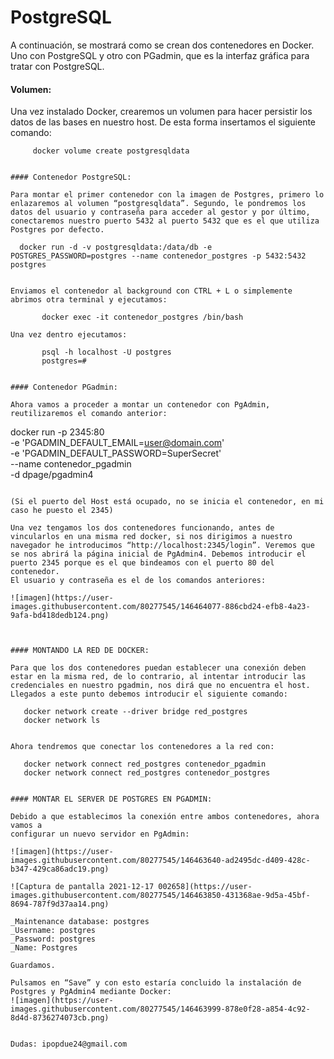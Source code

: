 # PostgreSQL

A continuación, se mostrará como se crean dos contenedores en Docker. Uno con PostgreSQL y otro con PGadmin, que es la interfaz gráfica para tratar con PostgreSQL. 

#### Volumen:

Una vez instalado Docker, crearemos un volumen para hacer persistir los datos de las bases
en nuestro host. De esta forma insertamos el siguiente comando:
```
     docker volume create postgresqldata


#### Contenedor PostgreSQL:

Para montar el primer contenedor con la imagen de Postgres, primero lo enlazaremos al volumen “postgresqldata”. Segundo, le pondremos los datos del usuario y contraseña para acceder al gestor y por último, conectaremos nuestro puerto 5432 al puerto 5432 que es el que utiliza Postgres por defecto.

```
      docker run -d -v postgresqldata:/data/db -e POSTGRES_PASSWORD=postgres --name contenedor_postgres -p 5432:5432 postgres
```
 
Enviamos el contenedor al background con CTRL + L o simplemente abrimos otra terminal y ejecutamos: 

       docker exec -it contenedor_postgres /bin/bash
  
Una vez dentro ejecutamos: 

       psql -h localhost -U postgres
       postgres=#
  
  
#### Contenedor PGadmin:

Ahora vamos a proceder a montar un contenedor con PgAdmin, reutilizaremos el comando anterior:

```
docker run -p 2345:80 \
    -e 'PGADMIN_DEFAULT_EMAIL=user@domain.com' \
    -e 'PGADMIN_DEFAULT_PASSWORD=SuperSecret' \
    --name contenedor_pgadmin \
    -d dpage/pgadmin4
```

(Si el puerto del Host está ocupado, no se inicia el contenedor, en mi caso he puesto el 2345)

Una vez tengamos los dos contenedores funcionando, antes de vincularlos en una misma red docker, si nos dirigimos a nuestro navegador he introducimos “http://localhost:2345/login”. Veremos que se nos abrirá la página inicial de PgAdmin4. Debemos introducir el puerto 2345 porque es el que bindeamos con el puerto 80 del contenedor.
El usuario y contraseña es el de los comandos anteriores:

![imagen](https://user-images.githubusercontent.com/80277545/146464077-886cbd24-efb8-4a23-9afa-bd418dedb124.png)



#### MONTANDO LA RED DE DOCKER:

Para que los dos contenedores puedan establecer una conexión deben estar en la misma red, de lo contrario, al intentar introducir las credenciales en nuestro pgadmin, nos dirá que no encuentra el host. Llegados a este punto debemos introducir el siguiente comando:

```

       docker network create --driver bridge red_postgres
       docker network ls
```

Ahora tendremos que conectar los contenedores a la red con:
```
       docker network connect red_postgres contenedor_pgadmin
       docker network connect red_postgres contenedor_postgres
```

#### MONTAR EL SERVER DE POSTGRES EN PGADMIN:

Debido a que establecimos la conexión entre ambos contenedores, ahora vamos a
configurar un nuevo servidor en PgAdmin:

![imagen](https://user-images.githubusercontent.com/80277545/146463640-ad2495dc-d409-428c-b347-429ca86adc19.png)

![Captura de pantalla 2021-12-17 002658](https://user-images.githubusercontent.com/80277545/146463850-431368ae-9d5a-45bf-8694-787f9d37aa14.png)

_Maintenance database: postgres
_Username: postgres
_Password: postgres 
_Name: Postgres 

Guardamos. 

Pulsamos en “Save” y con esto estaría concluido la instalación de Postgres y PgAdmin4 mediante Docker:
![imagen](https://user-images.githubusercontent.com/80277545/146463999-878e0f28-a854-4c92-8d4d-8736274073cb.png)


Dudas: ipopdue24@gmail.com
